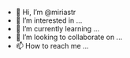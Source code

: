 - 👋 Hi, I’m @miriastr
- 👀 I’m interested in ...
- 🌱 I’m currently learning ...
- 💞️ I’m looking to collaborate on ...
- 📫 How to reach me ...

<!---
miriastr/miriastr is a ✨ special ✨ repository because its `README.md` (this file) appears on your GitHub profile.
You can click the Preview link to take a look at your changes.
--->
